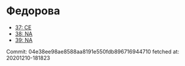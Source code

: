 # Федорова
- [37: CE](37.md)
- [38: NA](38.md)
- [39: NA](39.md)

Commit: 04e38ee98ae8588aa8191e550fdb896716944710
 fetched at: 20201210-181823
